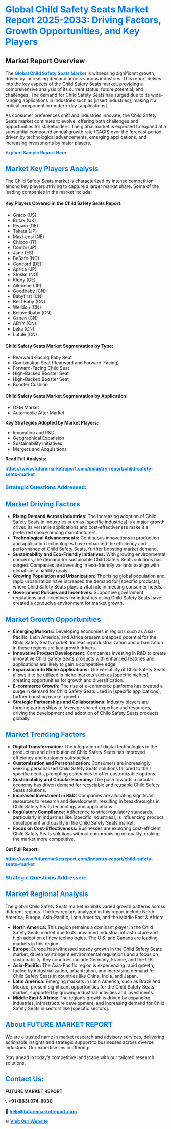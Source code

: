 <h1 style="color: #007BFF;">Global Child Safety Seats Market Report 2025-2033: Driving Factors, Growth Opportunities, and Key Players</h1>

<section id="overview">
<h2>Market Report Overview</h2>
<p>The <a href="https://www.futuremarketreport.com/industry-report/child-safety-seats-market" style="color: #007BFF; text-decoration: none;"><strong>Global Child Safety Seats Market</strong></a> is witnessing significant growth, driven by increasing demand across various industries. This report delves into the key aspects of the Child Safety Seats market, providing a comprehensive analysis of its current status, future potential, and challenges. The demand for Child Safety Seats has surged due to its wide-ranging applications in industries such as [insert industries], making it a critical component in modern-day [applications].</p>
<p>As consumer preferences shift and industries innovate, the Child Safety Seats market continues to evolve, offering both challenges and opportunities for stakeholders. The global market is expected to expand at a substantial compound annual growth rate (CAGR) over the forecast period, driven by technological advancements, emerging applications, and increasing investments by major players.</p>
</section>

<section id="overview">
<p><a href="https://www.futuremarketreport.com/request-sample/reportId=106831" style="color: #007BFF; text-decoration: none;"><strong>Explore Sample Report Here</strong></a></p>
</section>

<section id="key-players">
<h2 style="color: #007BFF;">Market Key Players Analysis</h2>
<p>The Child Safety Seats market is characterized by intense competition among key players striving to capture a larger market share. Some of the leading companies in the market include:</p>
<h4>Key Players Covered in the Child Safety Seats Report:</h4>
<ul><li>Graco (US)</li><li>Britax (UK)</li><li>Recaro (DE)</li><li>Takata (JP)</li><li>Maxi-cosi (NE)</li><li>Chicco (IT)</li><li>Combi (JP)</li><li>Jane (ES)</li><li>BeSafe (NO)</li><li>Concord (DE)</li><li>Aprica (JP)</li><li>Stokke (NO)</li><li>Kiddy (DE)</li><li>Ailebebe (JP)</li><li>Goodbaby (CN)</li><li>Babyfirst (CN)</li><li>Best Baby (CN)</li><li>Welldon (CN)</li><li>Belovedbaby (CN)</li><li>Ganen (CN)</li><li>ABYY (CN)</li><li>Leka (CN)</li><li>Lutule (CN)</li></ul>
<h4>Child Safety Seats Market Segmentation by Type:</h4>
<ul><li>Rearward-Facing Baby Seat</li><li>Combination Seat (Rearward and Forward-Facing)</li><li>Forward-Facing Child Seat</li><li>High-Backed Booster Seat</li><li>High-Backed Booster Seat</li><li>Booster Cushion</li></ul>

<h4>Child Safety Seats Market Segmentation by Application:</h4>
<ul><li>OEM Market</li><li>Automobile After Market</li></ul>
<p><strong>Key Strategies Adopted by Market Players:</strong></p>
<ul>
<li>Innovation and R&D</li>
<li>Geographical Expansion</li>
<li>Sustainability Initiatives</li>
<li>Mergers and Acquisitions</li>
</ul>
</section>

<section>
<p><strong>Read Full Analysis: </strong></p><a href="https://www.futuremarketreport.com/industry-report/child-safety-seats-market" style="color: #007BFF; text-decoration: none;"><strong>https://www.futuremarketreport.com/industry-report/child-safety-seats-market</strong></a>
<h3 style="color: #007BFF;">Strategic Questions Addressed:</h3>
</section>

<section id="driving-factors">
<h2 style="color: #007BFF;">Market Driving Factors</h2>
<ul>
<li><strong>Rising Demand Across Industries:</strong> The increasing adoption of Child Safety Seats in industries such as [specific industries] is a major growth driver. Its versatile applications and cost-effectiveness make it a preferred choice among manufacturers.</li>
<li><strong>Technological Advancements:</strong> Continuous innovations in production and application technologies have enhanced the efficiency and performance of Child Safety Seats, further boosting market demand.</li>
<li><strong>Sustainability and Eco-Friendly Initiatives:</strong> With growing environmental concerns, the demand for sustainable Child Safety Seats solutions has surged. Companies are investing in eco-friendly variants to align with global sustainability goals.</li>
<li><strong>Growing Population and Urbanization:</strong> The rising global population and rapid urbanization have increased the demand for [specific products], where Child Safety Seats plays a vital role in meeting consumer needs.</li>
<li><strong>Government Policies and Incentives:</strong> Supportive government regulations and incentives for industries using Child Safety Seats have created a conducive environment for market growth.</li>
</ul>
</section>

<section id="growth-opportunities">
<h2 style="color: #007BFF;">Market Growth Opportunities</h2>
<ul>
<li><strong>Emerging Markets:</strong> Developing economies in regions such as Asia-Pacific, Latin America, and Africa present untapped potential for the Child Safety Seats market. Increasing industrialization and urbanization in these regions are key growth drivers.</li>
<li><strong>Innovative Product Development:</strong> Companies investing in R&D to create innovative Child Safety Seats products with enhanced features and applications are likely to gain a competitive edge.</li>
<li><strong>Expansion into Niche Applications:</strong> The versatility of Child Safety Seats allows it to be utilized in niche markets such as [specific niches], creating opportunities for growth and diversification.</li>
<li><strong>E-commerce Growth:</strong> The rise of e-commerce platforms has created a surge in demand for Child Safety Seats used in [specific applications], further boosting market growth.</li>
<li><strong>Strategic Partnerships and Collaborations:</strong> Industry players are forming partnerships to leverage shared expertise and resources, driving the development and adoption of Child Safety Seats products globally.</li>
</ul>
</section>

<section id="trending-factors">
<h2 style="color: #007BFF;">Market Trending Factors</h2>
<ul>
<li><strong>Digital Transformation:</strong> The integration of digital technologies in the production and distribution of Child Safety Seats has improved efficiency and customer satisfaction.</li>
<li><strong>Customization and Personalization:</strong> Consumers are increasingly seeking personalized Child Safety Seats solutions tailored to their specific needs, prompting companies to offer customizable options.</li>
<li><strong>Sustainability and Circular Economy:</strong> The push towards a circular economy has driven demand for recyclable and reusable Child Safety Seats solutions.</li>
<li><strong>Increased Investment in R&D:</strong> Companies are allocating significant resources to research and development, resulting in breakthroughs in Child Safety Seats technology and applications.</li>
<li><strong>Regulatory Compliance:</strong> Adherence to strict regulatory standards, particularly in industries like [specific industries], is influencing product development and quality in the Child Safety Seats market.</li>
<li><strong>Focus on Cost-Effectiveness:</strong> Businesses are exploring cost-efficient Child Safety Seats solutions without compromising on quality, making the market more competitive.</li>
</ul>
</section>

<section>
<p><strong>Get Full Report: </strong></p><a href="https://www.futuremarketreport.com/industry-report/child-safety-seats-market" style="color: #007BFF; text-decoration: none;"><strong>https://www.futuremarketreport.com/industry-report/child-safety-seats-market</strong></a>
<h3 style="color: #007BFF;">Strategic Questions Addressed:</h3>
</section>


<section id="regional-analysis">
<h2 style="color: #007BFF;">Market Regional Analysis</h2>
<p>The global Child Safety Seats market exhibits varied growth patterns across different regions. The key regions analyzed in this report include North America, Europe, Asia-Pacific, Latin America, and the Middle East & Africa:</p>
<ul>
<li><strong>North America:</strong> This region remains a dominant player in the Child Safety Seats market due to its advanced industrial infrastructure and high adoption of new technologies. The U.S. and Canada are leading markets in this region.</li>
<li><strong>Europe:</strong> Europe has witnessed steady growth in the Child Safety Seats market, driven by stringent environmental regulations and a focus on sustainability. Key countries include Germany, France, and the U.K.</li>
<li><strong>Asia-Pacific:</strong> The Asia-Pacific region is experiencing rapid growth, fueled by industrialization, urbanization, and increasing demand for Child Safety Seats in countries like China, India, and Japan.</li>
<li><strong>Latin America:</strong> Emerging markets in Latin America, such as Brazil and Mexico, present significant opportunities for the Child Safety Seats market, supported by growing industrial activities and investments.</li>
<li><strong>Middle East & Africa:</strong> The region’s growth is driven by expanding industries, infrastructure development, and increasing demand for Child Safety Seats in sectors like [specific sectors].</li>
</ul>
</section>

<footer>
<h2 style="color: #007BFF;">About FUTURE MARKET REPORT</h2>
<p>We are a trusted name in market research and advisory services, delivering actionable insights and strategic support to businesses across diverse industries. Our expertise lies in offering:</p>

<p>Stay ahead in today’s competitive landscape with our tailored research solutions.</p>

<h2 style="color: #007BFF;">Contact Us:</h2>
<p><strong>FUTURE MARKET REPORT</strong></p>
<p>📞 <strong>+91 (883) 074-8030</strong></p>
<p>📧 <strong><a href="mailto:help@futuremarketreport.com" style="color: #007BFF;">help@futuremarketreport.com</a></strong></p>
<p>🌐 <strong><a href="https://www.futuremarketreport.com/" style="color: #007BFF;">Visit Our Website</a></strong></p>
</footer>